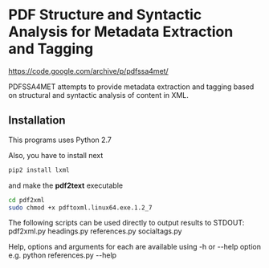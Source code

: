 
# PDF Structure and Syntactic Analysis for Metadata Extraction and Tagging

 https://code.google.com/archive/p/pdfssa4met/

PDFSSA4MET attempts to provide metadata extraction and tagging based on 
structural and syntactic analysis of content in XML.

## Installation

This programs uses Python 2.7

Also, you have to install next

```bash
pip2 install lxml
```
and make the **pdf2text** executable

```bash
cd pdf2xml
sudo chmod +x pdftoxml.linux64.exe.1.2_7
```

The following scripts can be used directly to output results to STDOUT:
pdf2xml.py
headings.py
references.py
socialtags.py

Help, options and arguments for each are available using -h or --help option
e.g.
python references.py --help
